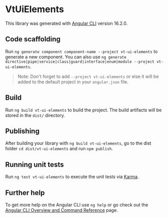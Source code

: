 # VtUiElements

This library was generated with [Angular CLI](https://github.com/angular/angular-cli) version 16.2.0.

## Code scaffolding

Run `ng generate component component-name --project vt-ui-elements` to generate a new component. You can also use `ng generate directive|pipe|service|class|guard|interface|enum|module --project vt-ui-elements`.
> Note: Don't forget to add `--project vt-ui-elements` or else it will be added to the default project in your `angular.json` file. 

## Build

Run `ng build vt-ui-elements` to build the project. The build artifacts will be stored in the `dist/` directory.

## Publishing

After building your library with `ng build vt-ui-elements`, go to the dist folder `cd dist/vt-ui-elements` and run `npm publish`.

## Running unit tests

Run `ng test vt-ui-elements` to execute the unit tests via [Karma](https://karma-runner.github.io).

## Further help

To get more help on the Angular CLI use `ng help` or go check out the [Angular CLI Overview and Command Reference](https://angular.io/cli) page.
